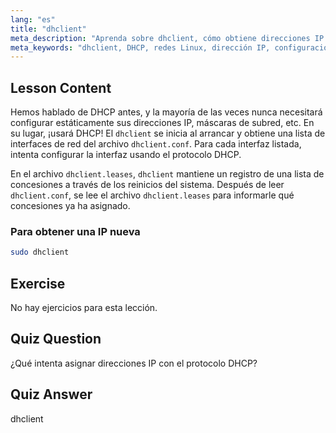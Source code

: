 ```yaml
---
lang: "es"
title: "dhclient"
meta_description: "Aprenda sobre dhclient, cómo obtiene direcciones IP usando DHCP y gestiona las concesiones de red. Comprenda los archivos dhclient.conf y dhclient.leases. Guía para principiantes de Linux."
meta_keywords: "dhclient, DHCP, redes Linux, dirección IP, configuración de red, tutorial de Linux, guía para principiantes"
---
```


## Lesson Content

Hemos hablado de DHCP antes, y la mayoría de las veces nunca necesitará configurar estáticamente sus direcciones IP, máscaras de subred, etc. En su lugar, ¡usará DHCP! El `dhclient` se inicia al arrancar y obtiene una lista de interfaces de red del archivo `dhclient.conf`. Para cada interfaz listada, intenta configurar la interfaz usando el protocolo DHCP.

En el archivo `dhclient.leases`, `dhclient` mantiene un registro de una lista de concesiones a través de los reinicios del sistema. Después de leer `dhclient.conf`, se lee el archivo `dhclient.leases` para informarle qué concesiones ya ha asignado.

### Para obtener una IP nueva

```bash
sudo dhclient
```

## Exercise

No hay ejercicios para esta lección.

## Quiz Question

¿Qué intenta asignar direcciones IP con el protocolo DHCP?

## Quiz Answer

dhclient
